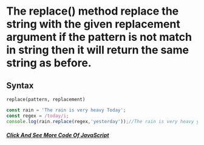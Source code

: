 # The replace() method replace the string with the given replacement argument if the pattern is not match in string then it will return the same string as before. 

## Syntax
```
replace(pattern, replacement)

```

```javascript
const rain = 'The rain is very heavy Today';
const regex = /today/i;
console.log(rain.replace(regex,'yesterday'));//The rain is very heavy yesterday
```
##### [Click And See More Code Of JavaScript](../js/19.replace.js)